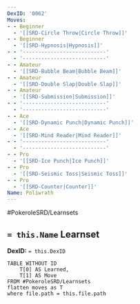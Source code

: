 ```yaml
---
DexID: '0062'
Moves:
- - Beginner
  - '[[SRD-Circle Throw|Circle Throw]]'
- - Beginner
  - '[[SRD-Hypnosis|Hypnosis]]'
- - '---------------------------'
  - '---------------------------'
- - Amateur
  - '[[SRD-Bubble Beam|Bubble Beam]]'
- - Amateur
  - '[[SRD-Double Slap|Double Slap]]'
- - Amateur
  - '[[SRD-Submission|Submission]]'
- - '---------------------------'
  - '---------------------------'
- - Ace
  - '[[SRD-Dynamic Punch|Dynamic Punch]]'
- - Ace
  - '[[SRD-Mind Reader|Mind Reader]]'
- - '---------------------------'
  - '---------------------------'
- - Pro
  - '[[SRD-Ice Punch|Ice Punch]]'
- - Pro
  - '[[SRD-Seismic Toss|Seismic Toss]]'
- - Pro
  - '[[SRD-Counter|Counter]]'
Name: Poliwrath
---
```


#PokeroleSRD/Learnsets

## `= this.Name` Learnset

**DexID:** `= this.DexID`

```dataview
TABLE WITHOUT ID
    T[0] AS Learned,
    T[1] AS Move
FROM #PokeroleSRD/Learnsets
flatten moves as T
where file.path = this.file.path
```
